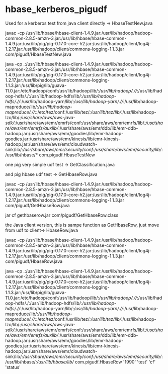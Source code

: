 # hbase_kerberos_pigudf

Used for a kerberos test from java client directly -> HbaseTestNew.java


javac -cp /usr/lib/hbase/hbase-client-1.4.9.jar:/usr/lib/hadoop/hadoop-common-2.8.5-amzn-3.jar:/usr/lib/hbase/hbase-common-1.4.9.jar:/usr/lib/pig/pig-0.17.0-core-h2.jar:/usr/lib/hadoop/client/log4j-1.2.17.jar:/usr/lib/hadoop/client/commons-logging-1.1.3.jar com/pigudf/HbaseTestNew.java

java -cp .:/usr/lib/hbase/hbase-client-1.4.9.jar:/usr/lib/hadoop/hadoop-common-2.8.5-amzn-3.jar:/usr/lib/hbase/hbase-common-1.4.9.jar:/usr/lib/pig/pig-0.17.0-core-h2.jar:/usr/lib/hadoop/client/log4j-1.2.17.jar:/usr/lib/hadoop/client/commons-logging-1.1.3.jar:/usr/lib/pig/lib/guava-11.0.jar:/etc/hadoop/conf:/usr/lib/hadoop/lib/*:/usr/lib/hadoop/.//*:/usr/lib/hadoop-hdfs/./:/usr/lib/hadoop-hdfs/lib/*:/usr/lib/hadoop-hdfs/.//*:/usr/lib/hadoop-yarn/lib/*:/usr/lib/hadoop-yarn/.//*:/usr/lib/hadoop-mapreduce/lib/*:/usr/lib/hadoop-mapreduce/.//*::/etc/tez/conf:/usr/lib/tez/*:/usr/lib/tez/lib/*:/usr/lib/hadoop-lzo/lib/*:/usr/share/aws/aws-java-sdk/*:/usr/share/aws/emr/emrfs/conf:/usr/share/aws/emr/emrfs/lib/*:/usr/share/aws/emr/emrfs/auxlib/*:/usr/share/aws/emr/ddb/lib/emr-ddb-hadoop.jar:/usr/share/aws/emr/goodies/lib/emr-hadoop-goodies.jar:/usr/share/aws/emr/kinesis/lib/emr-kinesis-hadoop.jar:/usr/share/aws/emr/cloudwatch-sink/lib/*:/usr/share/aws/emr/security/conf:/usr/share/aws/emr/security/lib/*:/usr/lib/hbase/* com.pigudf.HbaseTestNew

one pig very simple udf test -> GetClassification.java


and pig hbase udf test -> GetHbaseRow.java

javac -cp /usr/lib/hbase/hbase-client-1.4.9.jar:/usr/lib/hadoop/hadoop-common-2.8.5-amzn-3.jar:/usr/lib/hbase/hbase-common-1.4.9.jar:/usr/lib/pig/pig-0.17.0-core-h2.jar:/usr/lib/hadoop/client/log4j-1.2.17.jar:/usr/lib/hadoop/client/commons-logging-1.1.3.jar com/pigudf/GetHbaseRow.java

jar cf gethbaserow.jar com/pigudf/GetHbaseRow.class



the Java client version, this is sampe function as GetHbaseRow, just move from udf to client-> HbaseRow.java

javac -cp /usr/lib/hbase/hbase-client-1.4.9.jar:/usr/lib/hadoop/hadoop-common-2.8.5-amzn-3.jar:/usr/lib/hbase/hbase-common-1.4.9.jar:/usr/lib/pig/pig-0.17.0-core-h2.jar:/usr/lib/hadoop/client/log4j-1.2.17.jar:/usr/lib/hadoop/client/commons-logging-1.1.3.jar com/pigudf/HbaseRow.java

java -cp .:/usr/lib/hbase/hbase-client-1.4.9.jar:/usr/lib/hadoop/hadoop-common-2.8.5-amzn-3.jar:/usr/lib/hbase/hbase-common-1.4.9.jar:/usr/lib/pig/pig-0.17.0-core-h2.jar:/usr/lib/hadoop/client/log4j-1.2.17.jar:/usr/lib/hadoop/client/commons-logging-1.1.3.jar:/usr/lib/pig/lib/guava-11.0.jar:/etc/hadoop/conf:/usr/lib/hadoop/lib/*:/usr/lib/hadoop/.//*:/usr/lib/hadoop-hdfs/./:/usr/lib/hadoop-hdfs/lib/*:/usr/lib/hadoop-hdfs/.//*:/usr/lib/hadoop-yarn/lib/*:/usr/lib/hadoop-yarn/.//*:/usr/lib/hadoop-mapreduce/lib/*:/usr/lib/hadoop-mapreduce/.//*::/etc/tez/conf:/usr/lib/tez/*:/usr/lib/tez/lib/*:/usr/lib/hadoop-lzo/lib/*:/usr/share/aws/aws-java-sdk/*:/usr/share/aws/emr/emrfs/conf:/usr/share/aws/emr/emrfs/lib/*:/usr/share/aws/emr/emrfs/auxlib/*:/usr/share/aws/emr/ddb/lib/emr-ddb-hadoop.jar:/usr/share/aws/emr/goodies/lib/emr-hadoop-goodies.jar:/usr/share/aws/emr/kinesis/lib/emr-kinesis-hadoop.jar:/usr/share/aws/emr/cloudwatch-sink/lib/*:/usr/share/aws/emr/security/conf:/usr/share/aws/emr/security/lib/*:/usr/lib/hbase/*:/usr/lib/hbase/lib/* com.pigudf.HbaseRow '1990' 'test' 'cf' 'status'
